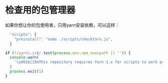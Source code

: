 # 检查用的包管理器
如果你想让你的包使用者，只用yarn安装依赖，可以这样：

```js
  "scripts": {
    "preinstall": "node ./scripts/checkYarn.js",
  }
```

```js
if (!/yarn\.js$/.test(process.env.npm_execpath || '')) {
  console.warn(
    '\u001b[33mThis repository requires Yarn 1.x for scripts to work properly.\u001b[39m\n'
  )
  process.exit(1)
}
```